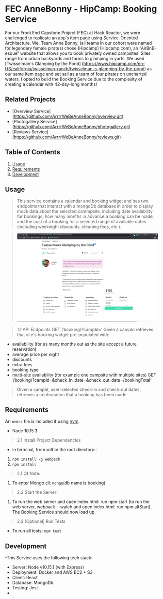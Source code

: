 # FEC AnneBonny - HipCamp: Booking Service

For our Front End Capstone Project (FEC) at Hack Reactor, we were challenged to replicate an app's item page using Service-Oriented Architecture. We, Team Anne Bonny, (all teams in our cohort were named for legendary female pirates) chose [Hipcamp] (Hipcamp.com), an “AirBnB-esque” website that allows you to book privately owned campsites. Sites range from urban backyards and farms to glamping in yurts. We used [Twisselman's Glamping by the Pond] (https://www.hipcamp.com/en-US/california/twisselman-ranch/twisselman-s-glamping-by-the-pond) as our same item page and set sail as a team of four pirates on uncharted waters. I opted to build the Booking Service due to the complexity of creating a calendar with 42-day-long months!

## Related Projects

  - [Overview Service] (https://github.com/ArrrrWeBeAnneBonny/overview.git)
  - [Photogallery Service] (https://github.com/ArrrrWeBeAnneBonny/photogallery.git)
  - [Reviews Service] (https://github.com/ArrrrWeBeAnneBonny/reviews.git)

## Table of Contents

1. [Usage](#Usage)
2. [Requirements](#Requirements)
3. [Development](#Development)

## Usage

> This service contains a calendar and booking widget and has two endpoints that interact with a mongoDb database in order to display mock data about the selected cammpsite, including date availability for bookings, how many months in advance a booking can be made, and the cost of a booking for a selected range of available dates (including weeknight discounts, cleaning fees, etc.).

> ![Booking Service](https://github.com/ArrrrWeBeAnneBonny/booking/blob/main/assets/fec.gif "Booking Service")

>1.1 API Endpoints
>GET ‘/booking/?campId=’
>Given a campId retrieves that site's booking widget pre-populated with: 
  * availability (for as many months out as the site accept a future reservation)
  * average price per night
  * discounts
  * extra fees
  * booking type
  * multi-site availability (for example one campsite with multiple sites)
GET ‘/booking/?campId=&check_in_date=&check_out_date=/bookingTotal’
>Given a campId, user-selected check-in and check-out dates, retrieves a confirmation that a booking has been made

## Requirements

An `nvmrc` file is included if using [nvm](https://github.com/creationix/nvm).

- Node 10.15.3

>2.1 Install Project Dependencies
- In terminal, from within the root directory::
1. `npm install -g webpack`
2. `npm install`

>2.1 Of Note:
1. To enter Mongo cli: `mongo`(db name is booking)

>2.2 Start the Server:
1. To run the web server and open index.html: run npm start (to run the web server, webpack --watch and open index.html: run npm altStart). The Booking Service should now load up.

>2.3 [Optional] Run Tests
- To run all tests: `npm test`

## Development
-This Service uses the following tech stack:
- Server: Node v10.15.1 (with Express)
- Deployment: Docker and AWS EC2 + S3
- Client: React
- Database: MongoDb
- Testing: Jest
- 



